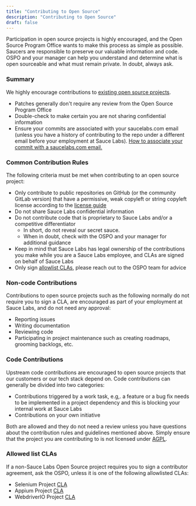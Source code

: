 ```yaml
---
title: "Contributing to Open Source"
description: "Contributing to Open Source"
draft: false
---
```


Participation in open source projects is highly encouraged, and the Open Source Program Office wants to make this process as simple as possible. Saucers are responsible to preserve our valuable information and code. OSPO and your manager can help you understand and determine what is open sourceable and what must remain private. In doubt, always ask.

### Summary

We highly encourage contributions to [existing open source projects](https://opensource.saucelabs.com/projects/).

- Patches generally don't require any review from the Open Source Program Office
- Double-check to make certain you are not sharing confidential information
- Ensure your commits are associated with your saucelabs.com email (unless you have a history of contributing to the repo under a different email before your employment at Sauce Labs). [How to associate your commit with a saucelabs.com email.](https://help.github.com/articles/setting-your-email-in-git/)

### Common Contribution Rules

The following criteria must be met when contributing to an open source project:

- Only contribute to public repositories on GitHub (or the community GitLab version) that have a permissive, weak copyleft or string copyleft license according to the [license guide](/docs/license-guide)
- Do not share Sauce Labs confidential information
- Do not contribute code that is proprietary to Sauce Labs and/or a competitive differentiator
    - In short, do not reveal our secret sauce.
    - When in doubt, check with the OSPO and your manager for additional guidance
- Keep in mind that Sauce Labs has legal ownership of the contributions you make while you are a Sauce Labs employee, and CLAs are signed on behalf of Sauce Labs
- Only sign [allowlist CLAs](./#whitelisted-clas), please reach out to the OSPO team for advice

### Non-code Contributions

Contributions to open source projects such as the following normally do not require you to sign a CLA, are encouraged as part of your employment at Sauce Labs, and do not need any approval:

- Reporting issues
- Writing documentation
- Reviewing code
- Participating in project maintenance such as creating roadmaps, grooming backlogs, etc.

### Code Contributions

Upstream code contributions are encouraged to open source projects that our customers or our tech stack depend on. Code contributions can generally be divided into two categories:

- Contributions triggered by a work task, e.g,. a feature or a bug fix needs to be implemented in a project dependency and this is blocking your internal work at Sauce Labs
- Contributions on your own initiative

Both are allowed and they do not need a review unless you have questions about the contribution rules and guidelines mentioned above. Simply ensure that the project you are contributing to is not licensed under [AGPL](https://www.gnu.org/licenses/agpl-3.0.en.html).

### Allowed list CLAs

If a non-Sauce Labs Open Source project requires you to sign a contributor agreement, ask the OSPO, unless it is one of the following allowlisted CLAs:

- Selenium Project [CLA](https://gist.github.com/selenium-ci/90e5715f953d820cf3fc6f2c22f4184c#file-selenium_project_cla)
- Appium Project [CLA](https://cla.js.foundation/appium/appium)
- WebdriverIO Project [CLA](https://cla.js.foundation/webdriverio/webdriverio)
